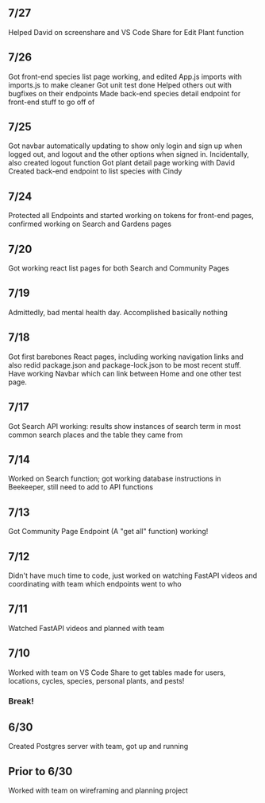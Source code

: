 ## 7/27
Helped David on screenshare and VS Code Share for Edit Plant function

## 7/26
Got front-end species list page working, and edited App.js imports with imports.js to make cleaner
Got unit test done
Helped others out with bugfixes on their endpoints
Made back-end species detail endpoint for front-end stuff to go off of

## 7/25
Got navbar automatically updating to show only login and sign up when logged out, and logout and the other options when signed in.
Incidentally, also created logout function
Got plant detail page working with David
Created back-end endpoint to list species with Cindy

## 7/24
Protected all Endpoints and started working on tokens for front-end pages, confirmed working on Search and Gardens pages

## 7/20
Got working react list pages for both Search and Community Pages

## 7/19
Admittedly, bad mental health day. Accomplished basically nothing

## 7/18
Got first barebones React pages, including working navigation links and also redid package.json and package-lock.json to be most recent stuff. Have working Navbar which can link between Home and one other test page.

## 7/17
Got Search API working: results show instances of search term in most common search places and the table they came from

## 7/14
Worked on Search function; got working database instructions in Beekeeper, still need to add to API functions

## 7/13
Got Community Page Endpoint (A "get all" function) working!

## 7/12
Didn't have much time to code, just worked on watching FastAPI videos and coordinating with team which endpoints went to who

## 7/11
Watched FastAPI videos and planned with team

## 7/10
Worked with team on VS Code Share to get tables made for users, locations, cycles, species, personal plants, and pests!

### Break!

## 6/30
Created Postgres server with team, got up and running

## Prior to 6/30
Worked with team on wireframing and planning project
